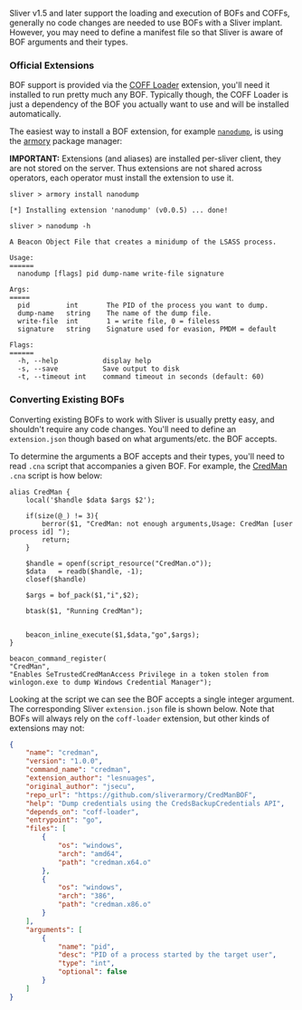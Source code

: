 Sliver v1.5 and later support the loading and execution of BOFs and COFFs, generally no code changes are needed to use BOFs with a Sliver implant. However, you may need to define a manifest file so that Sliver is aware of BOF arguments and their types.

### Official Extensions

BOF support is provided via the [COFF Loader](https://github.com/sliverarmory/COFFLoader) extension, you'll need it installed to run pretty much any BOF. Typically though, the COFF Loader is just a dependency of the BOF you actually want to use and will be installed automatically. 

The easiest way to install a BOF extension, for example [`nanodump`](https://github.com/sliverarmory/nanodump), is using the [armory](https://github.com/BishopFox/sliver/wiki/Armory) package manager:

__IMPORTANT:__ Extensions (and aliases) are installed per-sliver client, they are not stored on the server. Thus extensions are not shared across operators, each operator must install the extension to use it.

```
sliver > armory install nanodump

[*] Installing extension 'nanodump' (v0.0.5) ... done!

sliver > nanodump -h

A Beacon Object File that creates a minidump of the LSASS process.

Usage:
======
  nanodump [flags] pid dump-name write-file signature

Args:
=====
  pid         int       The PID of the process you want to dump.
  dump-name   string    The name of the dump file.
  write-file  int       1 = write file, 0 = fileless
  signature   string    Signature used for evasion, PMDM = default

Flags:
======
  -h, --help           display help
  -s, --save           Save output to disk
  -t, --timeout int    command timeout in seconds (default: 60)
```

### Converting Existing BOFs 

Converting existing BOFs to work with Sliver is usually pretty easy, and shouldn't require any code changes. You'll need to define an `extension.json` though based on what arguments/etc. the BOF accepts. 

To determine the arguments a BOF accepts and their types, you'll need to read `.cna` script that accompanies a given BOF. For example, the [CredMan](https://github.com/sliverarmory/CredManBOF/blob/main/CredMan.cna) `.cna` script is how below:

```
alias CredMan {
	local('$handle $data $args $2');

    if(size(@_) != 3){
        berror($1, "CredMan: not enough arguments,Usage: CredMan [user process id] ");
        return;
    }

    $handle = openf(script_resource("CredMan.o"));
    $data   = readb($handle, -1);
    closef($handle)

    $args = bof_pack($1,"i",$2);

    btask($1, "Running CredMan");


    beacon_inline_execute($1,$data,"go",$args);
}

beacon_command_register(
"CredMan",
"Enables SeTrustedCredManAccess Privilege in a token stolen from winlogon.exe to dump Windows Credential Manager");
```

Looking at the script we can see the BOF accepts a single integer argument. The corresponding Sliver `extension.json` file is shown below. Note that BOFs will always rely on the `coff-loader` extension, but other kinds of extensions may not:

```json
{
    "name": "credman",
    "version": "1.0.0",
    "command_name": "credman",
    "extension_author": "lesnuages",
    "original_author": "jsecu",
    "repo_url": "https://github.com/sliverarmory/CredManBOF",
    "help": "Dump credentials using the CredsBackupCredentials API",
    "depends_on": "coff-loader",
    "entrypoint": "go",
    "files": [
        {
            "os": "windows",
            "arch": "amd64",
            "path": "credman.x64.o"
        },
        {
            "os": "windows",
            "arch": "386",
            "path": "credman.x86.o"
        }
    ],
    "arguments": [
        {
            "name": "pid",
            "desc": "PID of a process started by the target user",
            "type": "int",
            "optional": false
        }
    ]
}
```

